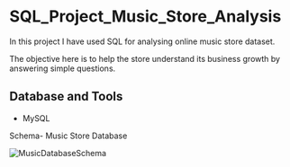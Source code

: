 # SQL_Project_Music_Store_Analysis
In this project  I have used SQL for analysing online music store dataset.

The objective here is to help the store understand its business growth by answering simple questions.



## Database and Tools
* MySQL

Schema- Music Store Database

![MusicDatabaseSchema](https://user-images.githubusercontent.com/112153548/213707717-bfc9f479-52d9-407b-99e1-e94db7ae10a3.png)
